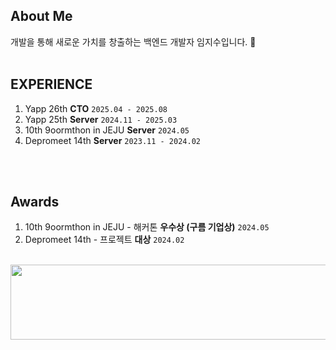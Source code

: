 ## About Me
개발을 통해 새로운 가치를 창출하는 백엔드 개발자 임지수입니다. 👋
<br><br>

## EXPERIENCE
1. Yapp 26th **CTO** `2025.04 - 2025.08`
2. Yapp 25th **Server** `2024.11 - 2025.03`
3. 10th 9oormthon in JEJU **Server** `2024.05`
4. Depromeet 14th **Server** `2023.11 - 2024.02`

<br><br>

## Awards
1. 10th 9oormthon in JEJU - 해커톤 **우수상 (구름 기업상)** `2024.05`
2. Depromeet 14th - 프로젝트 **대상** `2024.02`
<br>
<a href="https://github.com/devxb/gitanimals">
  <img src="https://render.gitanimals.org/lines/Ji-soo708?pet-id=1" width="1000" height="120"/>
</a>
